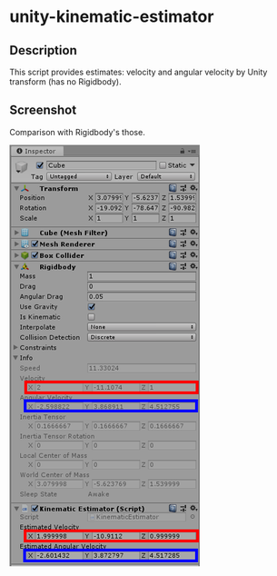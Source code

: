# unity-kinematic-estimator

## Description
This script provides estimates: velocity and angular velocity by Unity transform (has no Rigidbody).

## Screenshot
Comparison with Rigidbody's those.

![screenshot](https://github.com/neuneu9/unity-kinematic-estimator/blob/images/screenshot.png)
